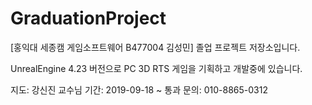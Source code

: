 # GraduationProject
[홍익대 세종캠 게임소프트웨어 B477004 김성민] 졸업 프로젝트 저장소입니다.

UnrealEngine 4.23 버전으로 PC 3D RTS 게임을 기획하고 개발중에 있습니다.

지도: 강신진 교수님
기간: 2019-09-18 ~ 통과
문의: 010-8865-0312
